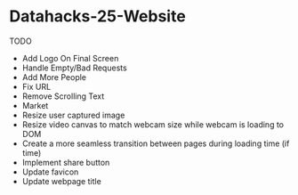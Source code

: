 # Datahacks-25-Website
TODO
- Add Logo On Final Screen
- Handle Empty/Bad Requests
- Add More People
- Fix URL
- Remove Scrolling Text
- Market
- Resize user captured image
- Resize video canvas to match webcam size while webcam is loading to DOM
- Create a more seamless transition between pages during loading time (if time)
- Implement share button
- Update favicon
- Update webpage title
